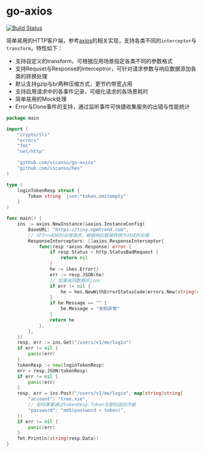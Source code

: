 # go-axios

[![Build Status](https://img.shields.io/travis/vicanso/go-axios.svg?label=linux+build)](https://travis-ci.org/vicanso/go-axios)

简单易用的HTTP客户端，参考[axios](https://github.com/axios/axios)的相关实现，支持各类不同的`interceptor`与`transform`，特性如下：

- 支持自定义的transform，可根据应用场景指定各类不同的参数格式
- 支持Requset与Response的interceptror，可针对请求参数与响应数据添加各类的转换处理
- 默认支持gzip与br两种压缩方式，更节约带宽占用
- 支持启用请求中的各事件记录，可细化请求的各场景耗时
- 简单易用的Mock处理
- Error与Done事件的支持，通过监听事件可快捷收集服务的出错与性能统计

```go
package main

import (
	"crypto/tls"
	"errors"
	"fmt"
	"net/http"

	"github.com/vicanso/go-axios"
	"github.com/vicanso/hes"
)

type (
	loginTokenResp struct {
		Token string `json:"token,omitempty"`
	}
)

func main() {
	ins := axios.NewInstance(&axios.InstanceConfig{
		BaseURL: "https://tiny.npmtrend.com",
		// 对于>=400的出错请求，根据响应数据转换为对应的出错
		ResponseInterceptors: []axios.ResponseInterceptor{
			func(resp *axios.Response) error {
				if resp.Status < http.StatusBadRequest {
					return nil
				}
				he := &hes.Error{}
				err := resp.JSON(he)
				// 如果返回数据非json
				if err != nil {
					he = hes.NewWithErrorStatusCode(errors.New(string(resp.Data)), resp.Status)
				}
				if he.Message == "" {
					he.Message = "未知异常"
				}
				return he
			},
		},
	})
	resp, err := ins.Get("/users/v1/me/login")
	if err != nil {
		panic(err)
	}
	tokenResp := new(loginTokenResp)
	err = resp.JSON(tokenResp)
	if err != nil {
		panic(err)
	}
	resp, err = ins.Post("/users/v1/me/login", map[string]string{
		"account": "tree.xie",
		// 密码需要通过tokenResp.Token与密码迦后传输
		"password": "md5(password + token)",
	})
	if err != nil {
		panic(err)
	}
	fmt.Println(string(resp.Data))
}
```
